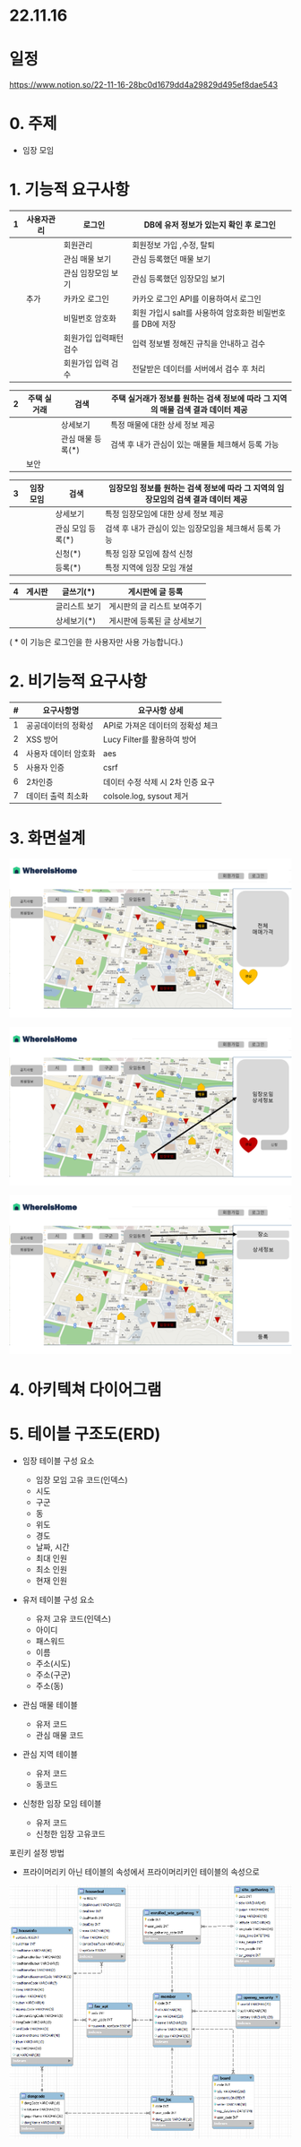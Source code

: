 # 22.11.16

# 일정
https://www.notion.so/22-11-16-28bc0d1679dd4a29829d495ef8dae543

# 0. 주제

- 임장 모임

# 1. 기능적 요구사항

| 1   | 사용자관리 | 로그인                 | DB에 유저 정보가 있는지 확인 후 로그인                    |
| --- | ---------- | ---------------------- | --------------------------------------------------------- |
|     |            | 회원관리               | 회원정보 가입 ,수정, 탈퇴                                 |
|     |            | 관심 매물 보기         | 관심 등록했던 매물 보기                                   |
|     |            | 관심 임장모임 보기     | 관심 등록했던 임장모임 보기                               |
|     | 추가       | 카카오 로그인          | 카카오 로그인 API를 이용하여서 로그인                     |
|     |            | 비밀번호 암호화        | 회원 가입시 salt를 사용하여 암호화한 비밀번호를 DB에 저장 |
|     |            | 회원가입 입력패턴 검수 | 입력 정보별 정해진 규칙을 안내하고 검수                   |
|     |            | 회원가입 입력 검수     | 전달받은 데이터를 서버에서 검수 후 처리                   |

| 2   | 주택 실거래 | 검색               | 주택 실거래가 정보를 원하는 검색 정보에 따라 그 지역의 매물 검색 결과 데이터 제공 |
| --- | ----------- | ------------------ | --------------------------------------------------------------------------------- |
|     |             | 상세보기           | 특정 매물에 대한 상세 정보 제공                                                   |
|     |             | 관심 매물 등록(\*) | 검색 후 내가 관심이 있는 매물들 체크해서 등록 가능                                |
|     | 보안        |                    |                                                                                   |

| 3   | 임장모임 | 검색               | 임장모임 정보를 원하는 검색 정보에 따라 그 지역의 임장모임의 검색 결과 데이터 제공 |
| --- | -------- | ------------------ | ---------------------------------------------------------------------------------- |
|     |          | 상세보기           | 특정 임장모임에 대한 상세 정보 제공                                                |
|     |          | 관심 모임 등록(\*) | 검색 후 내가 관심이 있는 임장모임을 체크해서 등록 가능                             |
|     |          | 신청(\*)           | 특정 임장 모임에 참석 신청                                                         |
|     |          | 등록(\*)           | 특정 지역에 임장 모임 개설                                                         |

| 4   | 게시판 | 글쓰기(\*)    | 게시판에 글 등록            |
| --- | ------ | ------------- | --------------------------- |
|     |        | 글리스트 보기 | 게시판의 글 리스트 보여주기 |
|     |        | 상세보기(\*)  | 게시판에 등록된 글 상세보기 |

( \* 이 기능은 로그인을 한 사용자만 사용 가능합니다.)

# 2. 비기능적 요구사항

| #   | 요구사항명           | 요구사항 상세                     |
| --- | -------------------- | --------------------------------- |
| 1   | 공공데이터의 정확성  | API로 가져온 데이터의 정확성 체크 |
| 2   | XSS 방어             | Lucy Filter를 활용하여 방어       |
| 4   | 사용자 데이터 암호화 | aes                               |
| 5   | 사용자 인증          | csrf                              |
| 6   | 2차인증              | 데이터 수정 삭제 시 2차 인증 요구 |
| 7   | 데이터 출력 최소화   | colsole.log, sysout 제거          |

# 3. 화면설계

![슬라이드1.PNG](imgs/1.png)

![슬라이드2.PNG](imgs/2.png)

![슬라이드3.PNG](imgs/3.png)

# 4. 아키텍쳐 다이어그램

# 5. 테이블 구조도(ERD)

- 임장 테이블 구성 요소

  - 임장 모임 고유 코드(인덱스)
  - 시도
  - 구군
  - 동
  - 위도
  - 경도
  - 날짜, 시간
  - 최대 인원
  - 최소 인원
  - 현재 인원

- 유저 테이블 구성 요소

  - 유저 고유 코드(인덱스)
  - 아이디
  - 패스워드
  - 이름
  - 주소(시도)
  - 주소(구군)
  - 주소(동)

- 관심 매물 테이블

  - 유저 코드
  - 관심 매물 코드

- 관심 지역 테이블

  - 유저 코드
  - 동코드

- 신청한 임장 모임 테이블
  - 유저 코드
  - 신청한 임장 고유코드

포린키 설정 방법

- 프라이머리키 아닌 테이블의 속성에서 프라이머리키인 테이블의 속성으로

![Untitled](imgs/Untitled.png)
